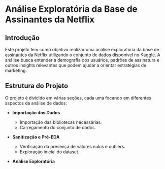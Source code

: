 # Análise Exploratória da Base de Assinantes da Netflix

## Introdução
Este projeto tem como objetivo realizar uma análise exploratória da base de assinantes da Netflix utilizando o conjunto de dados disponível no Kaggle. A análise busca entender a demografia dos usuários, padrões de assinatura e outros insights relevantes que podem ajudar a orientar estratégias de marketing.

## Estrutura do Projeto
O projeto é dividido em várias seções, cada uma focando em diferentes aspectos da análise de dados:

- **Importação dos Dados**
  - Importação das bibliotecas necessárias.
  - Carregamento do conjunto de dados.

- **Sanitização e Pré-EDA**
  - Verificação da presença de valores nulos e outliers.
  - Exploração inicial do dataset.

- **Análise Exploratória**
